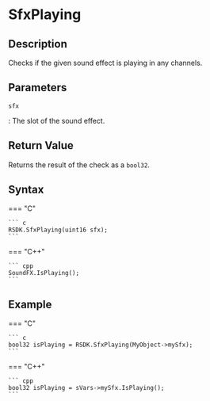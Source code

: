 # SfxPlaying

## Description
Checks if the given sound effect is playing in any channels.

## Parameters
`sfx`

:   The slot of the sound effect.

## Return Value
Returns the result of the check as a `bool32`.

## Syntax
=== "C"

	``` c
	RSDK.SfxPlaying(uint16 sfx);
	```

=== "C++"

	``` cpp
	SoundFX.IsPlaying();
	```

## Example
=== "C"

	``` c
	bool32 isPlaying = RSDK.SfxPlaying(MyObject->mySfx);
	```

=== "C++"

	``` cpp
	bool32 isPlaying = sVars->mySfx.IsPlaying();
	```